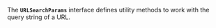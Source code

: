 The **`URLSearchParams`** interface defines utility methods to work with the query string of a URL.
